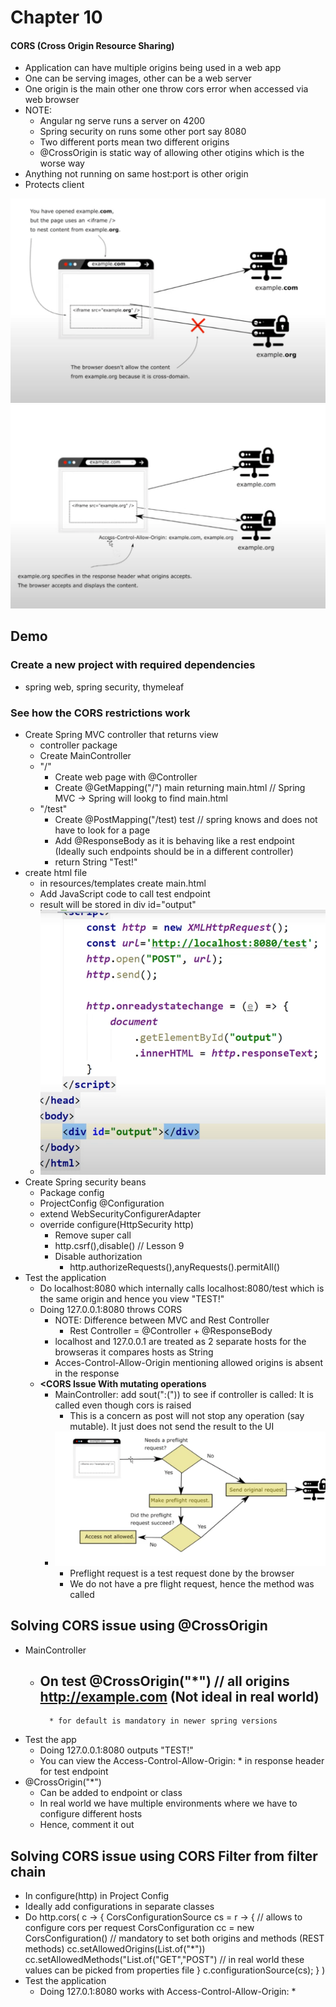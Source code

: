 # Chapter 10

#### CORS (Cross Origin Resource Sharing)

- Application can have multiple origins being used in a web app
- One can be serving images, other can be a web server
- One origin is the main other one throw cors error when accessed via web browser
- NOTE:
    - Angular ng serve runs a server on 4200
    - Spring security on runs some other port say 8080
    - Two different ports mean two different origins
    - @CrossOrigin is static way of allowing other otigins which is the worse way
- Anything not running on same host:port is other origin
- Protects client

![diagram1](src/main/resources/diagram1.png)
<br />
![diagram2](src/main/resources/diagram2.png)

## Demo

### Create a new project with required dependencies

- spring web, spring security, thymeleaf

### See how the CORS restrictions work

- Create Spring MVC controller that returns view
    - controller package
    - Create MainController
    - "/"
        - Create web page with @Controller
        - Create @GetMapping("/") main returning main.html // Spring MVC -> Spring will lookg to find main.html
    - "/test"
        - Create @PostMapping("/test) test // spring knows and does not have to look for a page
        - Add @ResponseBody as it is behaving like a rest endpoint (Ideally such endpoints should be in a different
          controller)
        - return String "Test!"
- create html file
    - in resources/templates create main.html
    - Add JavaScript code to call test endpoint
    - result will be stored in div id="output"
    - ![script1](src/main/resources/script1.png)
- Create Spring security beans
    - Package config
    - ProjectConfig @Configuration
    - extend WebSecurityConfigurerAdapter
    - override configure(HttpSecurity http)
        - Remove super call
        - http.csrf(),disable() // Lesson 9
        - Disable authorization
            - http.authorizeRequests(),anyRequests().permitAll()
- Test the application
    - Do localhost:8080 which internally calls localhost:8080/test which is the same origin and hence you view "TEST!"
    - Doing 127.0.0.1:8080 throws CORS
        - NOTE: Difference between MVC and Rest Controller
            - Rest Controller = @Controller + @ResponseBody
        - localhost and 127.0.0.1 are treated as 2 separate hosts for the browseras it compares hosts as String
        - Acces-Control-Allow-Origin mentioning allowed origins is absent in the response
    - <b><CORS Issue With mutating operations</b>
        - MainController: add sout(":(")) to see if controller is called: It is called even though cors is raised
            - This is a concern as post will not stop any operation (say mutable). It just does not send the result to
              the UI
        - ![diagram3](src/main/resources/diagram3.png)
            - Preflight request is a test request done by the browser
            - We do not have a pre flight request, hence the method was called

## Solving CORS issue using @CrossOrigin

- MainController
    - On test @CrossOrigin("*") // all origins http://example.com (Not ideal in real world)
        -
            * for default is mandatory in newer spring versions
- Test the app
    - Doing 127.0.0.1:8080 outputs "TEST!"
    - You can view the Access-Control-Allow-Origin: * in response header for test endpoint
- @CrossOrigin("*")
    - Can be added to endpoint or class
    - In real world we have multiple environments where we have to configure different hosts
    - Hence, comment it out

## Solving CORS issue using CORS Filter from filter chain

- In configure(http) in Project Config
- Ideally add configurations in separate classes
- Do http.cors( c -> { CorsConfigurationSource cs = r -> { // allows to configure cors per request CorsConfiguration cc
  = new CorsConfiguration()
  // mandatory to set both origins and methods (REST methods)
  cc.setAllowedOrigins(List.of("*"))
  cc.setAllowedMethods("List.of("GET","POST")
  // in real world these values can be picked from properties file } c.configurationSource(cs); } )
- Test the application
    - Doing 127.0.1:8080 works with Access-Control-Allow-Origin: *
    